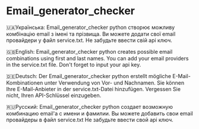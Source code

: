# Email_generator_checker
🇺🇦Українська:
Email_generator_checker python створює можливу комбінацію email з імені та прізвища.
Ви можете додати свої email провайдери у файл service.txt.
Не забудьте ввести свій api ключ.

🇬🇧English:
Email_generator_checker python creates possible email combinations using first and last names.
You can add your email providers in the service.txt file.
Don't forget to input your api key.

🇩🇪Deutsch:
Der Email_generator_checker python erstellt mögliche E-Mail-Kombinationen unter Verwendung von Vor- und Nachnamen.
Sie können Ihre E-Mail-Anbieter in der service.txt-Datei hinzufügen.
Vergessen Sie nicht, Ihren API-Schlüssel einzugeben.

🇷🇺Русский:
Email_generator_checker python создает возможную комбинацию email'а с имени и фамилии.
Вы можете добавить свои email провайдеры в файл service.txt
Не забудьте ввести свой api ключ.
